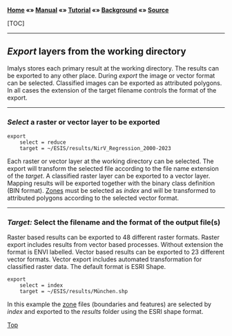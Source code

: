 **[Home](../README.md) «» [Manual](../manual/README.md) «» [Tutorial](../tutorial/README.md) «» [Background](../background/README.md) «» [Source](../source)**

[TOC]

------

## *Export* layers from the working directory

Imalys stores each primary result at the working directory. The results can be exported to any other place. During *export* the image or vector format can be selected. Classified images can be exported as attributed polygons. In all cases the extension of the target filename controls the format of the export.

------

### *Select* a raster or vector layer to be exported

```
export
	select = reduce
	target = ~/ESIS/results/NirV_Regression_2000-2023
```

Each raster or vector layer at the working directory can be selected. The export will transform the selected file according to the file name extension of the *target*. A classified raster layer can be exported to a vector layer. Mapping results will be exported together with the binary class definition (BIN format). [Zones](7_Zones.md) must be selected as *index* and will be transformed to attributed polygons according to the selected vector format.

------

### *Target:* Select the filename and the format of the output file(s)

Raster based results can be exported to 48 different raster formats. Raster export includes results from vector based processes. Without extension the format is ENVI labelled. Vector based results can be exported to 23 different vector formats. Vector export includes automated transformation for classified raster data. The default format is ESRI Shape.

```
export
	select = index
	target = ~/ESIS/results/München.shp
```

In this example the [zone](7_Zones.md) files (boundaries and features) are selected by *index* and exported to the *results* folder using the ESRI shape format. 

[Top](11_Export.md)